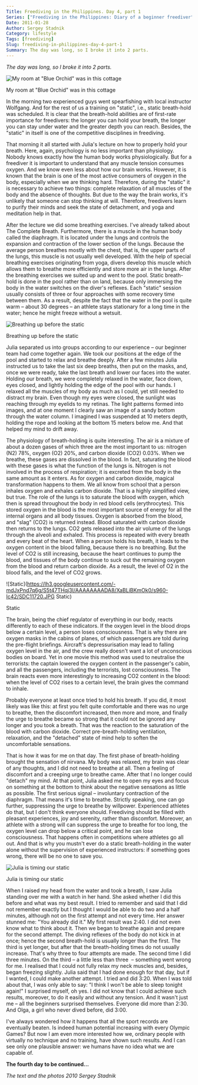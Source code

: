 ```yaml
---
Title: Freediving in the Philippines. Day 4, part 1
Series: ["Freediving in the Philippines: Diary of a beginner freediver"]
Date: 2011-01-28
Author: Sergey Stadnik
Category: lifestyle
Tags: [freediving]
Slug: freediving-in-philippines-day-4-part-1
Summary: The day was long, so I broke it into 2 parts.
---
```


_The day was long, so I broke it into 2 parts._

![My room at "Blue Orchid" was in this cottage](https://lh3.googleusercontent.com/-75j-n2eosOw/S5t3TMfLjbI/AAAAAAAADA8/052NZJStcXY/s960-Ic42/SDC11659.JPG "My room at \"Blue Orchid\" was in this cottage")
<div class="caption">My room at &quot;Blue Orchid&quot; was in this cottage</div>

In the morning two experienced guys went spearfishing with local
instructor Wolfgang. And for the rest of us a training on "static",
i.e., static breath-hold was scheduled. It is clear that the
breath-hold abilities are of first-rate importance for freedivers: the
longer you can hold your breath, the longer you can stay under water
and the greater depth you can reach. Besides, the "static" in itself
is one of the competitive disciplines in freediving.

That morning it all started with Julia's lecture on how to properly hold your breath. Here, again, psychology is no less important than physiology. Nobody knows exactly how the human body works physiologically. But for a freediver
it is important to understand that any muscle tension consumes oxygen.
And we know even less about how our brain works. However, it is known
that the brain is one of the most active consumers of oxygen in the
body, especially when we are thinking hard. Therefore, during the
"static" it is necessary to achieve two things: complete relaxation of
all muscles of the body and the absence of thoughts. But due to the
way the brain works, it's unlikely that someone can stop thinking at will.
Therefore, freedivers learn to purify their minds and seek the state
of detachment, and yoga and meditation help in that.

After the lecture we did some breathing exercises. I've already talked
about The Complete Breath. Furthermore, there is a muscle in the human
body called the diaphragm. It is located under the lungs and controls
the expansion and contraction of the lower section of the lungs.
Because the average person breathes mostly with the chest, that is,
the upper parts of the lungs, this muscle is not usually well developed.
With the help of special breathing exercises originating from yoga,
divers develop this muscle which allows them to breathe more
efficiently and store more air in the lungs. After the breathing
exercises we suited up and went to the pool. Static breath-hold is
done in the pool rather than on land, because only immersing the body in
the water switches on the diver's reflexes. Each "static" session usually
consists of three or four approaches with some recovery time between
them. As a result, despite the fact that the water in the pool is
quite warm – about 30 degrees – an athlete stays stationary for a long time
in the water; hence he might freeze without a wetsuit.

![Breathing up before the static](https://lh3.googleusercontent.com/-wLKGy8EJa0I/S5t4sqBgElI/AAAAAAAADA8/XxB6IuVZ2v8/s960-Ic42/SDC11701.JPG "Breathing up before the static")
<div class="caption">Breathing up before the static</div>

Julia separated us into groups according to our experience – our
beginner team had come together again. We took our positions at the
edge of the pool and started to relax and breathe deeply. After a few
minutes Julia instructed us to take the last six deep breaths, then
put on the masks, and, once we were ready, take the last breath and lower
our faces into the water. Holding our breath, we were completely
relaxed in the water, face down, eyes closed, and lightly holding the
edge of the pool with our hands. I relaxed all the muscles of my body
as much as I could, yet still needed to distract my brain. Even though
my eyes were closed, the sunlight was reaching through my eyelids to
my retinas. The light patterns formed into images, and at one moment I
clearly saw an image of a sandy bottom through the water column. I
imagined I was suspended at 10 meters depth, holding the rope and
looking at the bottom 15 meters below me. And that helped my mind to
drift away.

The physiology of breath-holding is quite interesting. The air is a
mixture of about a dozen gases of which three are the most important
to us: nitrogen (N2) 78%, oxygen (O2) 20%, and carbon dioxide (CO2)
0.03%. When we breathe, these gases are dissolved in the blood. In fact,
saturating the blood with these gases is what the function of the
lungs is. Nitrogen is not involved in the process of respiration; it is
excreted from the body in the same amount as it enters. As for oxygen
and carbon dioxide, magical transformation happens to them. We all
know from school that a person inhales oxygen and exhales carbon dioxide.
That is a highly simplified view, but true. The role of the lungs is
to saturate the blood with oxygen, which then is spread throughout the
body in red blood cells (erythrocytes). This stored oxygen in the
blood is the most important source of energy for all the internal organs and
all body tissues. Oxygen is absorbed from the blood, and "slag" (CO2)
is returned instead. Blood saturated with carbon dioxide then returns
to the lungs. CO2 gets released into the air volume of the lungs
through the alveoli and exhaled. This process is repeated with every
breath and every beat of the heart. When a person holds his breath, it
leads to the oxygen content in the blood falling, because there is no
breathing. But the level of CO2 is still increasing, because the heart
continues to pump the blood, and tissues of the body continue to suck
out the remaining oxygen from the blood and return carbon dioxide. As
a result, the level of O2 in the blood falls, and the level of CO2 grows.

![Static](https://lh3.googleusercontent.com/-mdJxPnd7q6g/S5t47THqj3I/AAAAAAAADA8/XaBLiBKmOk0/s960-Ic42/SDC11720.JPG Static)
<div class="caption">Static</div>

The brain, being the chief regulator of everything in our body, reacts
differently to each of these indicators. If the oxygen level in the
blood drops below a certain level, a person loses consciousness. That
is why there are oxygen masks in the cabins of planes, of which
passengers are told during the pre-flight briefings. Aircraft's
depressurisation may lead to falling oxygen level in the air, and the
crew really doesn't want a lot of unconscious bodies on board. Yet in
one movie this method was used to neutralise the terrorists: the
captain lowered the oxygen content in the passenger's cabin, and all
the passengers, including the terrorists, lost consciousness. The
brain reacts even more interestingly to increasing CO2 content in the blood:
when the level of CO2 rises to a certain level, the brain gives the
command to inhale.

Probably everyone at least once tried to hold his breath. If you did,
it most likely was like this: at first you felt quite comfortable and
there was no urge to breathe, then the discomfort increased, then more
and more, and finally the urge to breathe became so strong that it
could not be ignored any longer and you took a breath. That was the
reaction to the saturation of the blood with carbon dioxide. Correct
pre-breath-holding ventilation, relaxation, and the "detached" state
of mind help to soften the uncomfortable sensations.

That is how it was for me on that day. The first phase of
breath-holding brought the sensation of nirvana. My body was relaxed,
my brain was clear of any thoughts, and I did not need to breathe at
all. Then a feeling of discomfort and a creeping urge to breathe came.
After that I no longer could "detach" my mind. At that point, Julia
asked me to open my eyes and focus on something at the bottom to think
about the negative sensations as little as possible. The first serious
signal – involuntary contraction of the diaphragm. That means it's
time to breathe. Strictly speaking, one can go further, suppressing the
urge to breathe by willpower. Experienced athletes do that, but I don't
think everyone should. Freediving should be filled with pleasant
experiences, joy and serenity, rather than discomfort. Moreover, an
athlete with a strong will can suppress the urge to breathe for too
long, the oxygen level can drop below a critical point, and he can
lose consciousness. That happens often in competitions where athletes go
all out. And that is why you mustn't ever do a static breath-holding in
the water alone without the supervision of experienced instructors: if
something goes wrong, there will be no one to save you.

![Julia is timing our static](https://lh3.googleusercontent.com/-DWRlXzwPqRM/S5t4xmb6e8I/AAAAAAAADA8/vDgRHwMckMY/s960-Ic42/SDC11709.JPG "Julia is timing our static")
<div class="caption">Julia is timing our static</div>

When I raised my head from the water and took a breath, I saw Julia
standing over me with a watch in her hand. She asked whether I did
this before and what was my best result. I tried to remember and said that
I did not remember exactly but I thought I would be able to do two and a
half minutes, although not on the first attempt and not every time.
Her answer stunned me: "You already did it." My first result was 2:40. I
did not even know what to think about it. Then we began to breathe
again and prepare for the second attempt. The diving reflexes of the
body do not kick in at once; hence the second breath-hold is usually
longer than the first. The third is yet longer, but after that the
breath-holding times do not usually increase. That's why three to four
attempts are made. The second time I did three minutes. On the third –
a little less than three  – something went wrong for me. I
realised that I could not fully relax my neck muscles and, besides,
began freezing slightly. Julia said that I had done enough for that
day, but if I wanted, I could make another attempt. I tried and did
3:20. When I was told about that, I was only able to say: "I think I
won't be able to sleep tonight again!" I surprised myself, oh yes. I
did not know that I could achieve such results, moreover, to do it
easily and without any tension. And it wasn't just me – all the
beginners surprised themselves. Everyone did more than 2:30. And Olga,
a girl who never dived before, did 3:00.

I've always wondered how it happens that all the sport records are
eventually beaten. Is indeed human potential increasing with every
Olympic Games? But now I am even more interested how we, ordinary
people with virtually no technique and no training, have shown such
results. And I can see only one plausible answer: we humans have no
idea what we are capable of.

**The fourth day to be continued...**

*The text and the photos 2010 Sergey Stadnik*
